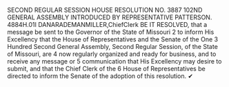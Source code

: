 SECOND REGULAR SESSION
HOUSE RESOLUTION NO. 3887
102ND GENERAL ASSEMBLY
INTRODUCED BY REPRESENTATIVE PATTERSON.
4884H.01I DANARADEMANMILLER,ChiefClerk
BE IT RESOLVED, that a message be sent to the Governor of the State of Missouri
2 to inform His Excellency that the House of Representatives and the Senate of the One
3 Hundred Second General Assembly, Second Regular Session, of the State of Missouri, are
4 now regularly organized and ready for business, and to receive any message or
5 communication that His Excellency may desire to submit, and that the Chief Clerk of the
6 House of Representatives be directed to inform the Senate of the adoption of this resolution.
✔